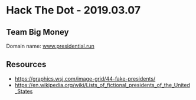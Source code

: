 # Hack The Dot - 2019.03.07
## Team Big Money

<!-- neat things go in here -->

Domain name: www.presidential.run

## Resources
- https://graphics.wsj.com/image-grid/44-fake-presidents/
- https://en.wikipedia.org/wiki/Lists_of_fictional_presidents_of_the_United_States